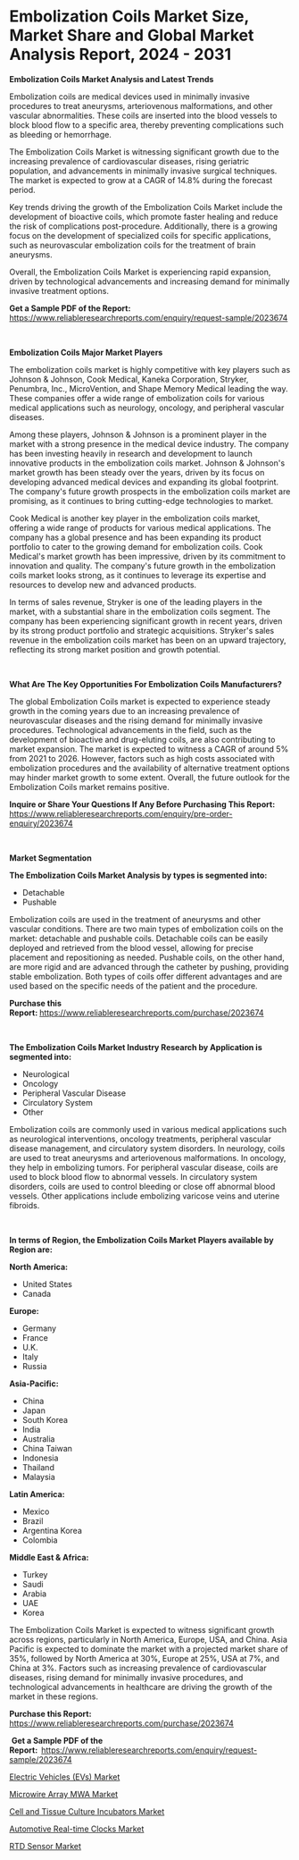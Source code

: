 <p><h1>Embolization Coils Market Size, Market Share and Global Market Analysis Report, 2024 - 2031</h1></p><p><strong>Embolization Coils Market Analysis and Latest Trends</strong></p>
<p><p>Embolization coils are medical devices used in minimally invasive procedures to treat aneurysms, arteriovenous malformations, and other vascular abnormalities. These coils are inserted into the blood vessels to block blood flow to a specific area, thereby preventing complications such as bleeding or hemorrhage.</p><p>The Embolization Coils Market is witnessing significant growth due to the increasing prevalence of cardiovascular diseases, rising geriatric population, and advancements in minimally invasive surgical techniques. The market is expected to grow at a CAGR of 14.8% during the forecast period.</p><p>Key trends driving the growth of the Embolization Coils Market include the development of bioactive coils, which promote faster healing and reduce the risk of complications post-procedure. Additionally, there is a growing focus on the development of specialized coils for specific applications, such as neurovascular embolization coils for the treatment of brain aneurysms.</p><p>Overall, the Embolization Coils Market is experiencing rapid expansion, driven by technological advancements and increasing demand for minimally invasive treatment options.</p></p>
<p><strong>Get a Sample PDF of the Report:&nbsp;</strong> <a href="https://www.reliableresearchreports.com/enquiry/request-sample/2023674">https://www.reliableresearchreports.com/enquiry/request-sample/2023674</a></p>
<p>&nbsp;</p>
<p><strong>Embolization Coils Major Market Players</strong></p>
<p><p>The embolization coils market is highly competitive with key players such as Johnson & Johnson, Cook Medical, Kaneka Corporation, Stryker, Penumbra, Inc., MicroVention, and Shape Memory Medical leading the way. These companies offer a wide range of embolization coils for various medical applications such as neurology, oncology, and peripheral vascular diseases.</p><p>Among these players, Johnson & Johnson is a prominent player in the market with a strong presence in the medical device industry. The company has been investing heavily in research and development to launch innovative products in the embolization coils market. Johnson & Johnson's market growth has been steady over the years, driven by its focus on developing advanced medical devices and expanding its global footprint. The company's future growth prospects in the embolization coils market are promising, as it continues to bring cutting-edge technologies to market.</p><p>Cook Medical is another key player in the embolization coils market, offering a wide range of products for various medical applications. The company has a global presence and has been expanding its product portfolio to cater to the growing demand for embolization coils. Cook Medical's market growth has been impressive, driven by its commitment to innovation and quality. The company's future growth in the embolization coils market looks strong, as it continues to leverage its expertise and resources to develop new and advanced products.</p><p>In terms of sales revenue, Stryker is one of the leading players in the market, with a substantial share in the embolization coils segment. The company has been experiencing significant growth in recent years, driven by its strong product portfolio and strategic acquisitions. Stryker's sales revenue in the embolization coils market has been on an upward trajectory, reflecting its strong market position and growth potential.</p></p>
<p>&nbsp;</p>
<p><strong>What Are The Key Opportunities For Embolization Coils Manufacturers?</strong></p>
<p><p>The global Embolization Coils market is expected to experience steady growth in the coming years due to an increasing prevalence of neurovascular diseases and the rising demand for minimally invasive procedures. Technological advancements in the field, such as the development of bioactive and drug-eluting coils, are also contributing to market expansion. The market is expected to witness a CAGR of around 5% from 2021 to 2026. However, factors such as high costs associated with embolization procedures and the availability of alternative treatment options may hinder market growth to some extent. Overall, the future outlook for the Embolization Coils market remains positive.</p></p>
<p><strong>Inquire or Share Your Questions If Any Before Purchasing This Report:</strong> <a href="https://www.reliableresearchreports.com/enquiry/pre-order-enquiry/2023674">https://www.reliableresearchreports.com/enquiry/pre-order-enquiry/2023674</a></p>
<p>&nbsp;</p>
<p><strong>Market Segmentation</strong></p>
<p><strong>The Embolization Coils Market Analysis by types is segmented into:</strong></p>
<p><ul><li>Detachable</li><li>Pushable</li></ul></p>
<p><p>Embolization coils are used in the treatment of aneurysms and other vascular conditions. There are two main types of embolization coils on the market: detachable and pushable coils. Detachable coils can be easily deployed and retrieved from the blood vessel, allowing for precise placement and repositioning as needed. Pushable coils, on the other hand, are more rigid and are advanced through the catheter by pushing, providing stable embolization. Both types of coils offer different advantages and are used based on the specific needs of the patient and the procedure.</p></p>
<p><strong>Purchase this Report:&nbsp;</strong><a href="https://www.reliableresearchreports.com/purchase/2023674">https://www.reliableresearchreports.com/purchase/2023674</a></p>
<p>&nbsp;</p>
<p><strong>The Embolization Coils Market Industry Research by Application is segmented into:</strong></p>
<p><ul><li>Neurological</li><li>Oncology</li><li>Peripheral Vascular Disease</li><li>Circulatory System</li><li>Other</li></ul></p>
<p><p>Embolization coils are commonly used in various medical applications such as neurological interventions, oncology treatments, peripheral vascular disease management, and circulatory system disorders. In neurology, coils are used to treat aneurysms and arteriovenous malformations. In oncology, they help in embolizing tumors. For peripheral vascular disease, coils are used to block blood flow to abnormal vessels. In circulatory system disorders, coils are used to control bleeding or close off abnormal blood vessels. Other applications include embolizing varicose veins and uterine fibroids.</p></p>
<p>&nbsp;</p>
<p><strong>In terms of Region, the Embolization Coils Market Players available by Region are:</strong></p>
<p>
    <p> <strong> North America: </strong>
        <ul>
            <li>United States</li>
            <li>Canada</li>
        </ul>
        </p> 
    <p> <strong> Europe: </strong>
        <ul>
            <li>Germany</li>
            <li>France</li>
            <li>U.K.</li>
            <li>Italy</li>
            <li>Russia</li>
        </ul>
        </p> 
    <p> <strong> Asia-Pacific: </strong>
        <ul>
            <li>China</li>
            <li>Japan</li>
            <li>South Korea</li>
            <li>India</li>
            <li>Australia</li>
            <li>China Taiwan</li>
            <li>Indonesia</li>
            <li>Thailand</li>
            <li>Malaysia</li>
        </ul>
        </p> 
    <p> <strong> Latin America: </strong>
        <ul>
            <li>Mexico</li>
            <li>Brazil</li>
            <li>Argentina Korea</li>
            <li>Colombia</li>
        </ul>
        </p> 
    <p> <strong> Middle East & Africa: </strong>
        <ul>
            <li>Turkey</li>
            <li>Saudi</li>
            <li>Arabia</li>
            <li>UAE</li>
            <li>Korea</li>
        </ul>
    </p>
    </p>
<p><p>The Embolization Coils Market is expected to witness significant growth across regions, particularly in North America, Europe, USA, and China. Asia Pacific is expected to dominate the market with a projected market share of 35%, followed by North America at 30%, Europe at 25%, USA at 7%, and China at 3%. Factors such as increasing prevalence of cardiovascular diseases, rising demand for minimally invasive procedures, and technological advancements in healthcare are driving the growth of the market in these regions.</p></p>
<p><strong>Purchase this Report: </strong><a href="https://www.reliableresearchreports.com/purchase/2023674">https://www.reliableresearchreports.com/purchase/2023674</a></p>
<p>&nbsp;<strong>Get a Sample PDF of the Report:&nbsp;&nbsp;</strong><a href="https://www.reliableresearchreports.com/enquiry/request-sample/2023674">https://www.reliableresearchreports.com/enquiry/request-sample/2023674</a></p>
<p><strong></strong></p>
<p><p><a href="https://view.publitas.com/reportprime-1/electric-vehicles-evs-market-share-market-new-trends-analysis-report-by-type-by-application-by-end-use-by-region-and-segment-forecasts-2024-2031/">Electric Vehicles (EVs) Market</a></p><p><a href="https://github.com/yemakinde/Market-Research-Report-List-1/blob/main/microwire-array-mwa-market.md">Microwire Array MWA Market</a></p><p><a href="https://github.com/Alonsoolds3wq1d81czn8rbol/Market-Research-Report-List-1/blob/main/cell-and-tissue-culture-incubators-market.md">Cell and Tissue Culture Incubators Market</a></p><p><a href="https://zircon-bluebell-299.notion.site/Automotive-Real-time-Clocks-Market-Analysis-and-Market-Size-Global-Industry-Overview-Market-Segmen-f8f4433502ec4488adfcc765a1a805a9">Automotive Real-time Clocks Market</a></p><p><a href="https://scarlet-rocket-c63.notion.site/RTD-Sensor-Market-Share-Market-New-Trends-Analysis-Report-By-Type-By-Application-By-End-use-By--105bfe27f5874e5cac1adc6b07b6d0c7">RTD Sensor Market</a></p></p>